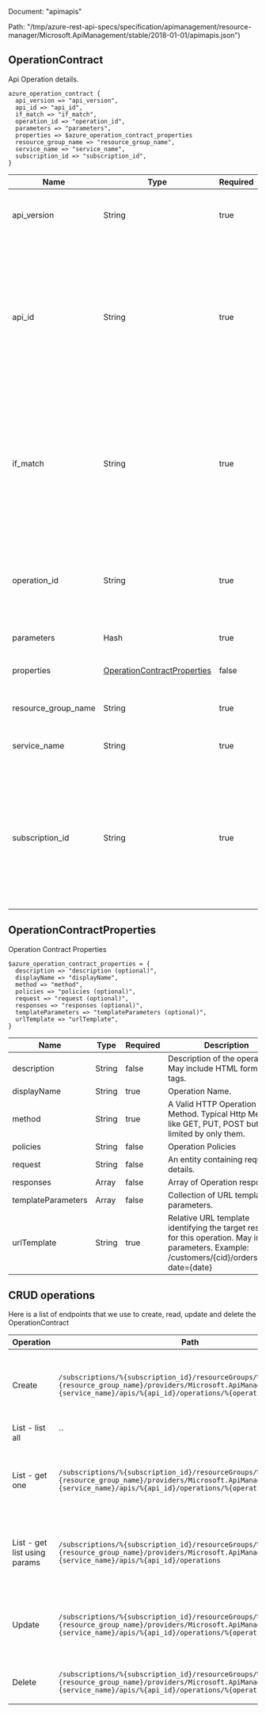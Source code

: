 Document: "apimapis"


Path: "/tmp/azure-rest-api-specs/specification/apimanagement/resource-manager/Microsoft.ApiManagement/stable/2018-01-01/apimapis.json")

## OperationContract

Api Operation details.

```puppet
azure_operation_contract {
  api_version => "api_version",
  api_id => "api_id",
  if_match => "if_match",
  operation_id => "operation_id",
  parameters => "parameters",
  properties => $azure_operation_contract_properties
  resource_group_name => "resource_group_name",
  service_name => "service_name",
  subscription_id => "subscription_id",
}
```

| Name        | Type           | Required       | Description       |
| ------------- | ------------- | ------------- | ------------- |
|api_version | String | true | Version of the API to be used with the client request. |
|api_id | String | true | API revision identifier. Must be unique in the current API Management service instance. Non-current revision has ;rev=n as a suffix where n is the revision number. |
|if_match | String | true | ETag of the Entity. ETag should match the current entity state from the header response of the GET request or it should be * for unconditional update. |
|operation_id | String | true | Operation identifier within an API. Must be unique in the current API Management service instance. |
|parameters | Hash | true | Create parameters. |
|properties | [OperationContractProperties](#operationcontractproperties) | false | Properties of the Operation Contract. |
|resource_group_name | String | true | The name of the resource group. |
|service_name | String | true | The name of the API Management service. |
|subscription_id | String | true | Subscription credentials which uniquely identify Microsoft Azure subscription. The subscription ID forms part of the URI for every service call. |
        
## OperationContractProperties

Operation Contract Properties

```puppet
$azure_operation_contract_properties = {
  description => "description (optional)",
  displayName => "displayName",
  method => "method",
  policies => "policies (optional)",
  request => "request (optional)",
  responses => "responses (optional)",
  templateParameters => "templateParameters (optional)",
  urlTemplate => "urlTemplate",
}
```

| Name        | Type           | Required       | Description       |
| ------------- | ------------- | ------------- | ------------- |
|description | String | false | Description of the operation. May include HTML formatting tags. |
|displayName | String | true | Operation Name. |
|method | String | true | A Valid HTTP Operation Method. Typical Http Methods like GET, PUT, POST but not limited by only them. |
|policies | String | false | Operation Policies |
|request | String | false | An entity containing request details. |
|responses | Array | false | Array of Operation responses. |
|templateParameters | Array | false | Collection of URL template parameters. |
|urlTemplate | String | true | Relative URL template identifying the target resource for this operation. May include parameters. Example: /customers/{cid}/orders/{oid}/?date={date} |



## CRUD operations

Here is a list of endpoints that we use to create, read, update and delete the OperationContract

| Operation | Path | Verb | Description | OperationID |
| ------------- | ------------- | ------------- | ------------- | ------------- |
|Create|`/subscriptions/%{subscription_id}/resourceGroups/%{resource_group_name}/providers/Microsoft.ApiManagement/service/%{service_name}/apis/%{api_id}/operations/%{operation_id}`|Put|Creates a new operation in the API or updates an existing one.|ApiOperation_CreateOrUpdate|
|List - list all|``||||
|List - get one|`/subscriptions/%{subscription_id}/resourceGroups/%{resource_group_name}/providers/Microsoft.ApiManagement/service/%{service_name}/apis/%{api_id}/operations/%{operation_id}`|Get|Gets the details of the API Operation specified by its identifier.|ApiOperation_Get|
|List - get list using params|`/subscriptions/%{subscription_id}/resourceGroups/%{resource_group_name}/providers/Microsoft.ApiManagement/service/%{service_name}/apis/%{api_id}/operations`|Get|Lists a collection of the operations for the specified API.|ApiOperation_ListByApi|
|Update|`/subscriptions/%{subscription_id}/resourceGroups/%{resource_group_name}/providers/Microsoft.ApiManagement/service/%{service_name}/apis/%{api_id}/operations/%{operation_id}`|Put|Creates a new operation in the API or updates an existing one.|ApiOperation_CreateOrUpdate|
|Delete|`/subscriptions/%{subscription_id}/resourceGroups/%{resource_group_name}/providers/Microsoft.ApiManagement/service/%{service_name}/apis/%{api_id}/operations/%{operation_id}`|Delete|Deletes the specified operation in the API.|ApiOperation_Delete|
